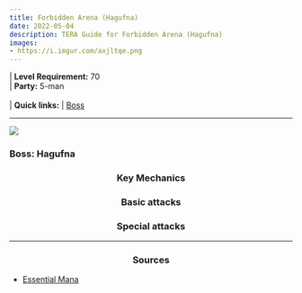 ```yaml
---
title: Forbidden Arena (Hagufna)
date: 2022-05-04
description: TERA Guide for Forbidden Arena (Hagufna)
images:
- https://i.imgur.com/axjltqe.png
---
```

 | **Level Requirement:** 70
<br> | **Party:** 5-man
<br>
<br> | **Quick links:**
| [Boss](#first-boss)  
<hr/>

<div id="first-boss">

![](https://i.imgur.com/axjltqe.png)
<h3>Boss: Hagufna</h3>
<center><h3>Key Mechanics</h3></center>



<center><h3>Basic attacks</h3></center>



<center><h3>Special attacks</h3></center>




</div>
<hr/>

<center><h3>Sources</h3></center>

* [Essential Mana]()
